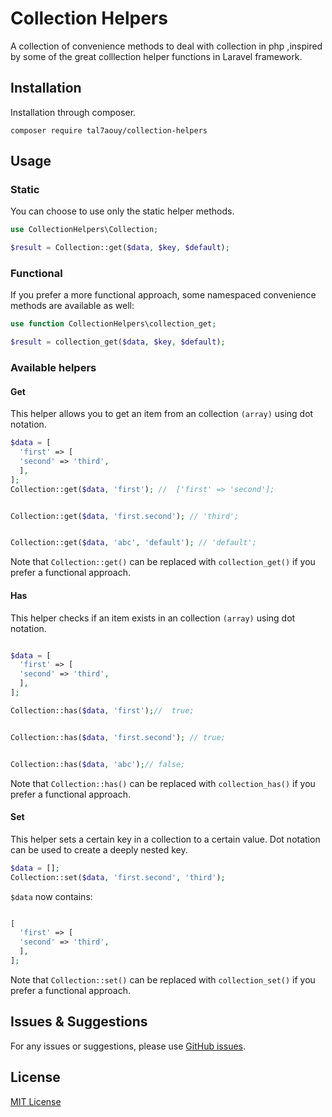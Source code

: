 # Collection Helpers

A collection of convenience methods to deal with collection in php ,inspired by some of the great colllection helper functions in Laravel framework.

## Installation

Installation through composer.

```
composer require tal7aouy/collection-helpers
```

## Usage

### Static

You can choose to use only the static helper methods.

```php
use CollectionHelpers\Collection;

$result = Collection::get($data, $key, $default);
```

### Functional

If you prefer a more functional approach, some namespaced convenience methods are available as well:

```php
use function CollectionHelpers\collection_get;

$result = collection_get($data, $key, $default);
```

### Available helpers

#### Get

This helper allows you to get an item from an collection `(array)` using dot notation.

```php
$data = [
  'first' => [
  'second' => 'third',
  ],
];
Collection::get($data, 'first'); //  ['first' => 'second'];


Collection::get($data, 'first.second'); // 'third';


Collection::get($data, 'abc', 'default'); // 'default';

```

Note that `Collection::get()` can be replaced with `collection_get()` if you prefer a functional approach.

#### Has

This helper checks if an item exists in an collection `(array)` using dot notation.

```php

$data = [
  'first' => [
  'second' => 'third',
  ],
];

Collection::has($data, 'first');//  true;


Collection::has($data, 'first.second'); // true;


Collection::has($data, 'abc');// false;


```

Note that `Collection::has()` can be replaced with `collection_has()` if you prefer a functional approach.

#### Set

This helper sets a certain key in a collection to a certain value.
Dot notation can be used to create a deeply nested key.

```php
$data = [];
Collection::set($data, 'first.second', 'third');

```

`$data` now contains:

```php

[
  'first' => [
  'second' => 'third',
  ],
];

```

Note that `Collection::set()` can be replaced with `collection_set()` if you prefer a functional approach.

## Issues & Suggestions

For any issues or suggestions, please use [GitHub issues](https://github.com/tal7aouy/php-collection-helpers/issues).

## License

[MIT License](LICENSE)
